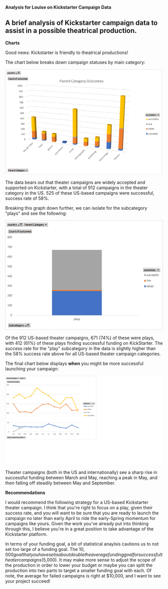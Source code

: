 **Analysis for Louise on Kickstarter Campaign Data**

A brief analysis of Kickstarter campaign data to assist in a possible theatrical production.
---

**Charts**

Good news: Kickstarter is friendly to theatrical productions! 

The chart below breaks down campaign statuses by main category:

![Graph of KS Statuses by Category](https://github.com/Tozerh/kickstart/blob/main/Category%20Outcomes.png)

The data bears out that theater campaigns are widely accepted and supported on Kickstarter, with a total of 912 campaigns in the theater category in the US. 525 of these US-based campaigns were successful,  success rate of 58%. 

Breaking this graph down further, we can isolate for the subcategory "plays" and see the following: 

![Graph of KS Stasuses by Subcategory "Plays"](https://github.com/Tozerh/kickstart/blob/main/SubcategoryOutcomes.png)

Of the 912 US-based theater campaigns, 671 (74%) of these were plays, with 412 (61%) of these plays finding successful funding on KickStarter. The success rate for the "play" subcategory in the data is slightly higher than the 58% success rate above for all US-based theater campaign categories. 

The final chart below displays **when** you might be more successful launching your campaign: 

![Launch Date Outcomes by Month](https://github.com/Tozerh/kickstart/blob/main/MonthOutcomes.png)

Theater campaigns (both in the US and internationally) see a sharp rise in successful funding between March and May, reaching a peak in May, and then falling off steadily between May and September. 


**Recommendations**

I would recommend the following strategy for a US-based Kickstarter theater campaign. I think that you're right to focus on a play, given their success rate, and you will want to be sure that you are ready to launch the campaign no later than early April to ride the early-Spring momentum for campaigns like yours. Given the work you've already put into thinking through this, I believe you're in a great position to take advantage of the Kickstarter platform. 

In terms of your funding goal, a bit of statistical anaylsis cautions us to not set too large of a funding goal. The $10,000 goal that you have set is about double the average funding goal for successful theater campaigns ($5,000). It may make more sense to adjust the scope of the production in order to lower your budget or maybe you can split the production into two parts to target a smaller funding goal with each. Of note, the average for failed campaigns is right at $10,000, and I want to see your project succeed!
